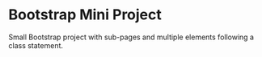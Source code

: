 # Bootstrap Mini Project
 Small Bootstrap project with sub-pages and multiple elements following a class statement.
